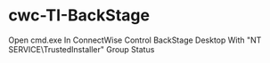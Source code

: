 # cwc-TI-BackStage
Open cmd.exe In ConnectWise Control BackStage Desktop With "NT SERVICE\TrustedInstaller" Group Status

